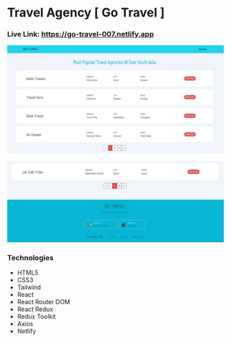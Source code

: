 # Travel Agency [ Go Travel ]

### Live Link: https://go-travel-007.netlify.app

![Alt text](src/assets/preview1.jpg)

![Alt text](src/assets/preview2.jpg)

### Technologies

- HTML5
- CSS3
- Tailwind
- React
- React Router DOM
- React Redux
- Redux Toolkit
- Axios
- Netlify